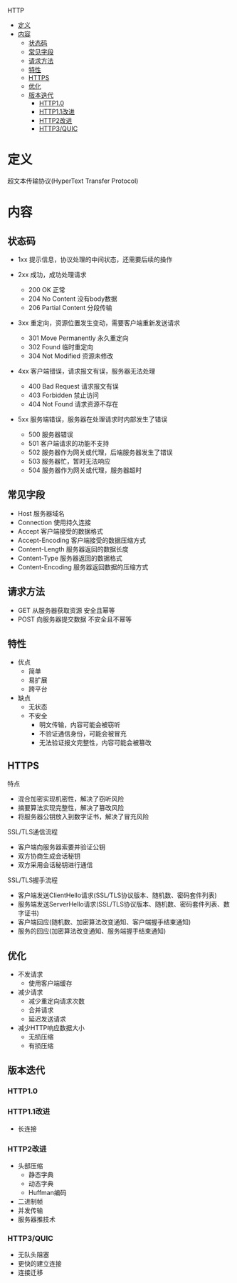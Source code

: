 HTTP
- [定义](#定义)
- [内容](#内容)
  - [状态码](#状态码)
  - [常见字段](#常见字段)
  - [请求方法](#请求方法)
  - [特性](#特性)
  - [HTTPS](#https)
  - [优化](#优化)
  - [版本迭代](#版本迭代)
    - [HTTP1.0](#http10)
    - [HTTP1.1改进](#http11改进)
    - [HTTP2改进](#http2改进)
    - [HTTP3/QUIC](#http3quic)

# 定义 #
超文本传输协议(HyperText Transfer Protocol)

# 内容 #
## 状态码 ##
- 1xx 提示信息，协议处理的中间状态，还需要后续的操作
  
- 2xx 成功，成功处理请求
  - 200 OK 正常
  - 204 No Content 没有body数据
  - 206 Partial Content 分段传输

- 3xx 重定向，资源位置发生变动，需要客户端重新发送请求
  - 301 Move Permanently 永久重定向 
  - 302 Found 临时重定向
  - 304 Not Modified 资源未修改

- 4xx 客户端错误，请求报文有误，服务器无法处理
  - 400 Bad Request 请求报文有误
  - 403 Forbidden 禁止访问
  - 404 Not Found 请求资源不存在

- 5xx 服务端错误，服务器在处理请求时内部发生了错误
  - 500 服务器错误 
  - 501 客户端请求的功能不支持
  - 502 服务器作为网关或代理，后端服务器发生了错误
  - 503 服务器忙，暂时无法响应
  - 504 服务器作为网关或代理，服务器超时

## 常见字段 ###
- Host 服务器域名
- Connection 使用持久连接
- Accept 客户端接受的数据格式
- Accept-Encoding 客户端接受的数据压缩方式
- Content-Length 服务器返回的数据长度
- Content-Type 服务器返回的数据格式
- Content-Encoding 服务器返回数据的压缩方式

## 请求方法 ##
- GET 从服务器获取资源 安全且幂等
- POST 向服务器提交数据 不安全且不幂等

## 特性 ##
- 优点
  - 简单 
  - 易扩展
  - 跨平台
- 缺点 
  - 无状态
  - 不安全
    - 明文传输，内容可能会被窃听
    - 不验证通信身份，可能会被冒充
    - 无法验证报文完整性，内容可能会被篡改

## HTTPS ##
特点  
- 混合加密实现机密性，解决了窃听风险
- 摘要算法实现完整性，解决了篡改风险
- 将服务器公钥放入到数字证书，解决了冒充风险  

SSL/TLS通信流程
- 客户端向服务器索要并验证公钥
- 双方协商生成会话秘钥
- 双方采用会话秘钥进行通信

SSL/TLS握手流程
- 客户端发送ClientHello请求(SSL/TLS协议版本、随机数、密码套件列表)
- 服务端发送ServerHello请求(SSL/TLS协议版本、随机数、密码套件列表、数字证书)
- 客户端回应(随机数、加密算法改变通知、客户端握手结束通知)
- 服务的回应(加密算法改变通知、服务端握手结束通知)

## 优化 ##
- 不发请求
  - 使用客户端缓存
- 减少请求
  - 减少重定向请求次数
  - 合并请求
  - 延迟发送请求
- 减少HTTP响应数据大小   
  - 无损压缩
  - 有损压缩

## 版本迭代 ##
### HTTP1.0 ###

### HTTP1.1改进 ###
  - 长连接

### HTTP2改进 ###
  - 头部压缩
    - 静态字典
    - 动态字典
    - Huffman编码
  - 二进制帧
  - 并发传输
  - 服务器推技术

### HTTP3/QUIC ###
  - 无队头阻塞
  - 更快的建立连接
  - 连接迁移
